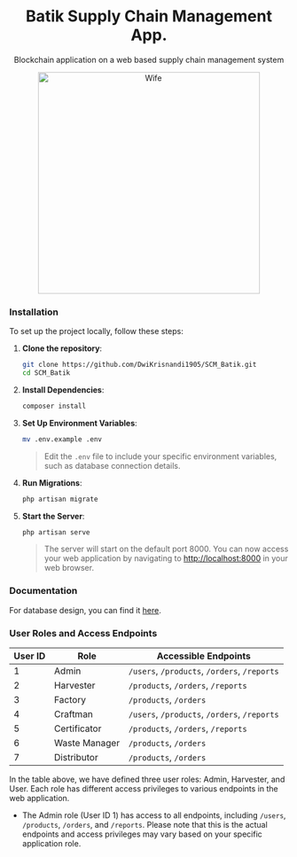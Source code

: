 <h1 align="center">Batik Supply Chain Management App. </h1>

<p align="center">
Blockchain application on a web based supply chain management system
</p>

<p align="center">
    <img src="https://media1.tenor.com/m/phXC2y9QVa0AAAAd/bocchi-the-rock-kita-ikuyo.gif" alt="Wife" width="400">
</p>

### Installation

To set up the project locally, follow these steps:

1. **Clone the repository**:
    ```sh
    git clone https://github.com/DwiKrisnandi1905/SCM_Batik.git
    cd SCM_Batik
    ```

2. **Install Dependencies**:
    ```sh
    composer install
    ```

3. **Set Up Environment Variables**:
    ```sh
    mv .env.example .env
    ```
    > Edit the `.env` file to include your specific environment variables, such as database connection details.

4. **Run Migrations**:
    ```sh
    php artisan migrate
    ```

5. **Start the Server**:
    ```sh
    php artisan serve
    ```
    > The server will start on the default port 8000. You can now access your web application by navigating to [http://localhost:8000](http://localhost:8000) in your web browser.


### Documentation
For database design, you can find it [here](https://dbdiagram.io/d/SCM-Batik-66ac8c9c8b4bb5230e09df06).

### User Roles and Access Endpoints

| User ID | Role   | Accessible Endpoints                        |
|---------|--------|---------------------------------------------|
| 1       | Admin  | `/users`, `/products`, `/orders`, `/reports` |
| 2       | Harvester| `/products`, `/orders`, `/reports`|
| 3       | Factory   | `/products`, `/orders`|
| 4       | Craftman  | `/users`, `/products`, `/orders`, `/reports` |
| 5       | Certificator| `/products`, `/orders`, `/reports`|
| 6       | Waste Manager   | `/products`, `/orders`|
| 7       | Distributor   | `/products`, `/orders`|

In the table above, we have defined three user roles: Admin, Harvester, and User. Each role has different access privileges to various endpoints in the web application.

- The Admin role (User ID 1) has access to all endpoints, including `/users`, `/products`, `/orders`, and `/reports`.
Please note that this is the actual endpoints and access privileges may vary based on your specific application role.